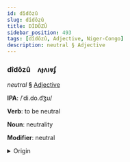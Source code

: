 ```yaml
---
id: dîdôzû
slug: dîdôzû
title: DÎDÔZÛ
sidebar_position: 493
tags: [dîdôzû, Adjective, Niger-Congo]
description: neutral § Adjective
---
```


### dîdôzû&emsp;<span kind="abugida">ʌɟʌıⱴʄ</span>

*neutral* **§** [Adjective](../../tags/Adjective)

**IPA**: /ˈdi.do.d͡ʒu/

**Verb**: to be neutral

**Noun**: neutrality

**Modifier**: neutral

<details>
    <summary>Origin</summary>
    Yoruba didoju /di.do.d͡ʒu/<br/>
    <em>Niger-Congo Language Family</em>
</details>